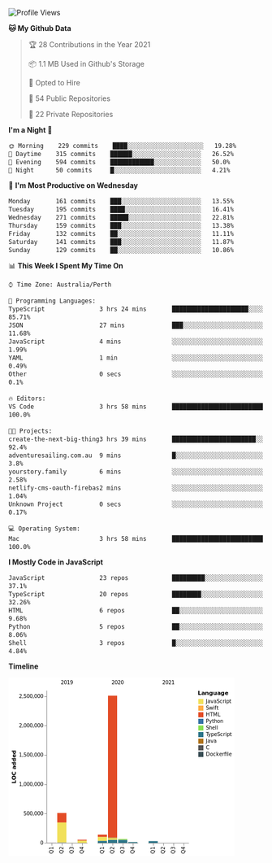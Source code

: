 <!--START_SECTION:waka-->
![Profile Views](http://img.shields.io/badge/Profile%20Views-0-blue)

**🐱 My Github Data** 

> 🏆 28 Contributions in the Year 2021
 > 
> 📦 1.1 MB Used in Github's Storage 
 > 
> 💼 Opted to Hire
 > 
> 📜 54 Public Repositories 
 > 
> 🔑 22 Private Repositories  
 > 
**I'm a Night 🦉** 

```text
🌞 Morning    229 commits    ████░░░░░░░░░░░░░░░░░░░░░   19.28% 
🌆 Daytime    315 commits    ██████░░░░░░░░░░░░░░░░░░░   26.52% 
🌃 Evening    594 commits    ████████████░░░░░░░░░░░░░   50.0% 
🌙 Night      50 commits     █░░░░░░░░░░░░░░░░░░░░░░░░   4.21%

```
📅 **I'm Most Productive on Wednesday** 

```text
Monday       161 commits    ███░░░░░░░░░░░░░░░░░░░░░░   13.55% 
Tuesday      195 commits    ████░░░░░░░░░░░░░░░░░░░░░   16.41% 
Wednesday    271 commits    █████░░░░░░░░░░░░░░░░░░░░   22.81% 
Thursday     159 commits    ███░░░░░░░░░░░░░░░░░░░░░░   13.38% 
Friday       132 commits    ██░░░░░░░░░░░░░░░░░░░░░░░   11.11% 
Saturday     141 commits    ███░░░░░░░░░░░░░░░░░░░░░░   11.87% 
Sunday       129 commits    ██░░░░░░░░░░░░░░░░░░░░░░░   10.86%

```


📊 **This Week I Spent My Time On** 

```text
⌚︎ Time Zone: Australia/Perth

💬 Programming Languages: 
TypeScript               3 hrs 24 mins       █████████████████████░░░░   85.71% 
JSON                     27 mins             ███░░░░░░░░░░░░░░░░░░░░░░   11.68% 
JavaScript               4 mins              ░░░░░░░░░░░░░░░░░░░░░░░░░   1.99% 
YAML                     1 min               ░░░░░░░░░░░░░░░░░░░░░░░░░   0.49% 
Other                    0 secs              ░░░░░░░░░░░░░░░░░░░░░░░░░   0.1%

🔥 Editors: 
VS Code                  3 hrs 58 mins       █████████████████████████   100.0%

🐱‍💻 Projects: 
create-the-next-big-thing3 hrs 39 mins       ███████████████████████░░   92.4% 
adventuresailing.com.au  9 mins              █░░░░░░░░░░░░░░░░░░░░░░░░   3.8% 
yourstory.family         6 mins              ░░░░░░░░░░░░░░░░░░░░░░░░░   2.58% 
netlify-cms-oauth-firebas2 mins              ░░░░░░░░░░░░░░░░░░░░░░░░░   1.04% 
Unknown Project          0 secs              ░░░░░░░░░░░░░░░░░░░░░░░░░   0.17%

💻 Operating System: 
Mac                      3 hrs 58 mins       █████████████████████████   100.0%

```

**I Mostly Code in JavaScript** 

```text
JavaScript               23 repos            █████████░░░░░░░░░░░░░░░░   37.1% 
TypeScript               20 repos            ████████░░░░░░░░░░░░░░░░░   32.26% 
HTML                     6 repos             ██░░░░░░░░░░░░░░░░░░░░░░░   9.68% 
Python                   5 repos             ██░░░░░░░░░░░░░░░░░░░░░░░   8.06% 
Shell                    3 repos             █░░░░░░░░░░░░░░░░░░░░░░░░   4.84%

```


**Timeline**

![Chart not found](https://raw.githubusercontent.com/NWylynko/NWylynko/main/charts/bar_graph.png) 


<!--END_SECTION:waka-->
